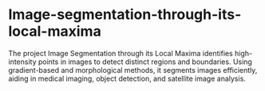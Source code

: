 # Image-segmentation-through-its-local-maxima
The project Image Segmentation through its Local Maxima identifies high-intensity points in images to detect distinct regions and boundaries. Using gradient-based and morphological methods, it segments images efficiently, aiding in medical imaging, object detection, and satellite image analysis.
